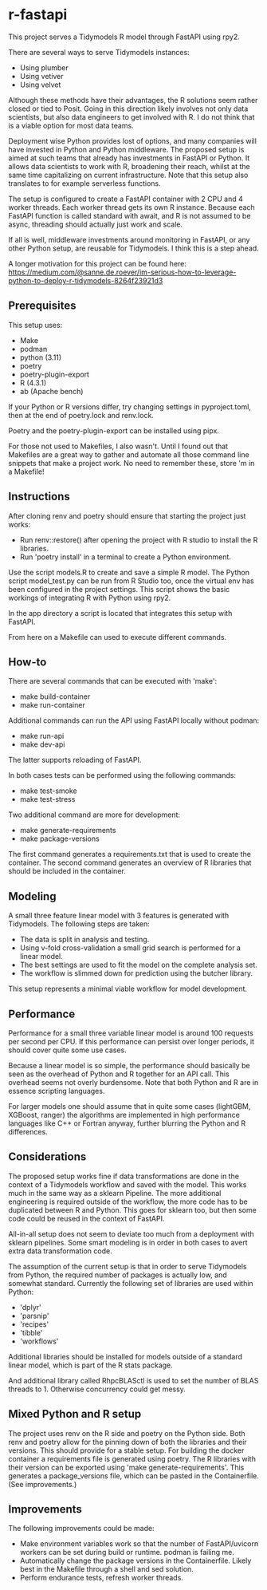 # r-fastapi

This project serves a Tidymodels R model through FastAPI using rpy2.

There are several ways to serve Tidymodels instances:

-   Using plumber
-   Using vetiver
-   Using velvet

Although these methods have their advantages, the R solutions seem rather closed or tied to Posit. Going in this direction likely involves not only data scientists, but also data engineers to get involved with R. I do not think that is a viable option for most data teams.

Deployment wise Python provides lost of options, and many companies will have invested in Python and Python middleware. The proposed setup is aimed at such teams that already has investments in FastAPI or Python. It allows data scientists to work with R, broadening their reach, whilst at the same time capitalizing on current infrastructure. Note that this setup also translates to for example serverless functions.

The setup is configured to create a FastAPI container with 2 CPU and 4 worker threads. Each worker thread gets its own R instance. Because each FastAPI function is called standard with await, and R is not assumed to be async, threading should actually just work and scale.

If all is well, middleware investments around monitoring in FastAPI, or any other Python setup, are reusable for Tidymodels. I think this is a step ahead.

A longer motivation for this project can be found here: https://medium.com/@sanne.de.roever/im-serious-how-to-leverage-python-to-deploy-r-tidymodels-8264f23921d3

## Prerequisites

This setup uses:

-   Make
-   podman
-   python (3.11)
-   poetry
-   poetry-plugin-export
-   R (4.3.1)
-   ab (Apache bench)

If your Python or R versions differ, try changing settings in pyproject.toml, then at the end of poetry.lock and renv.lock.

Poetry and the poetry-plugin-export can be installed using pipx.

For those not used to Makefiles, I also wasn't. Until I found out that Makefiles are a great way to gather and automate all those command line snippets that make a project work. No need to remember these, store 'm in a Makefile!

## Instructions

After cloning renv and poetry should ensure that starting the project just works:

- Run renv::restore() after opening the project with R studio to install the R libraries.
- Run 'poetry install' in a terminal to create a Python environment. 

Use the script models.R to create and save a simple R model. The Python script model_test.py can be run from R Studio too, once the virtual env has been configured in the project settings. This script shows the basic workings of integrating R with Python using rpy2.

In the app directory a script is located that integrates this setup with FastAPI.

From here on a Makefile can used to execute different commands.

## How-to

There are several commands that can be executed with 'make':

-   make build-container
-   make run-container

Additional commands can run the API using FastAPI locally without podman:

-   make run-api
-   make dev-api

The latter supports reloading of FastAPI.

In both cases tests can be performed using the following commands:

-   make test-smoke
-   make test-stress

Two additional command are more for development:

-   make generate-requirements
-   make package-versions

The first command generates a requirements.txt that is used to create the container. The second command generates an overview of R libraries that should be included in the container.

## Modeling

A small three feature linear model with 3 features is generated with Tidymodels. The following steps are taken:

-   The data is split in analysis and testing.
-   Using v-fold cross-validation a small grid search is performed for a linear model.
-   The best settings are used to fit the model on the complete analysis set.
-   The workflow is slimmed down for prediction using the butcher library.

This setup represents a minimal viable workflow for model development.

## Performance

Performance for a small three variable linear model is around 100 requests per second per CPU. If this performance can persist over longer periods, it should cover quite some use cases.

Because a linear model is so simple, the performance should basically be seen as the overhead of Python and R together for an API call. This overhead seems not overly burdensome. Note that both Python and R are in essence scripting languages.

For larger models one should assume that in quite some cases (lightGBM, XGBoost, ranger) the algorithms are implemented in high performance languages like C++ or Fortran anyway, further blurring the Python and R differences.

## Considerations

The proposed setup works fine if data transformations are done in the context of a Tidymodels workflow and saved with the model. This works much in the same way as a sklearn Pipeline. The more additional engineering is required outside of the workflow, the more code has to be duplicated between R and Python. This goes for sklearn too, but then some code could be reused in the context of FastAPI.

All-in-all setup does not seem to deviate too much from a deployment with sklearn pipelines. Some smart modeling is in order in both cases to avert extra data transformation code.

The assumption of the current setup is that in order to serve Tidymodels from Python, the required number of packages is actually low, and somewhat standard. Currently the following set of libraries are used within Python:

-   'dplyr'
-   'parsnip'
-   'recipes'
-   'tibble'
-   'workflows'

Additional libraries should be installed for models outside of a standard linear model, which is part of the R stats package.

And additional library called RhpcBLASctl is used to set the number of BLAS threads to 1. Otherwise concurrency could get messy.

## Mixed Python and R setup

The project uses renv on the R side and poetry on the Python side. Both renv and poetry allow for the pinning down of both the libraries and their versions. This should provide for a stable setup. For building the docker container a requirements file is generated using poetry. The R libraries with their version can be exported using 'make generate-requirements'. This generates a package_versions file, which can be pasted in the Containerfile. (See improvements.)

## Improvements

The following improvements could be made:

-   Make environment variables work so that the number of FastAPI/uvicorn workers can be set during build or runtime. podman is failing me.
-   Automatically change the package versions in the Containerfile. Likely best in the Makefile through a shell and sed solution.
-   Perform endurance tests, refresh worker threads.
